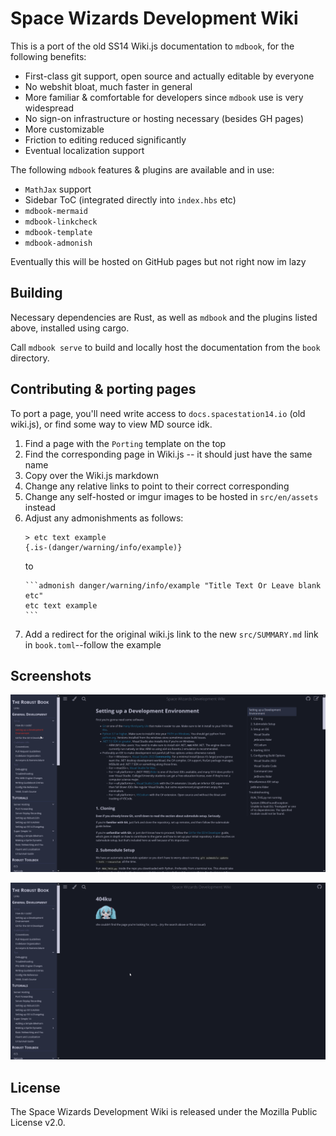 # Space Wizards Development Wiki

This is a port of the old SS14 Wiki.js documentation to `mdbook`, for the following benefits:
- First-class git support, open source and actually editable by everyone
- No webshit bloat, much faster in general
- More familiar & comfortable for developers since `mdbook` use is very widespread
- No sign-on infrastructure or hosting necessary (besides GH pages)
- More customizable
- Friction to editing reduced significantly
- Eventual localization support

The following `mdbook` features & plugins are available and in use:
- `MathJax` support 
- Sidebar ToC (integrated directly into `index.hbs` etc)
- `mdbook-mermaid`
- `mdbook-linkcheck`
- `mdbook-template`
- `mdbook-admonish`

Eventually this will be hosted on GitHub pages but not right now im lazy

## Building

Necessary dependencies are Rust, as well as `mdbook` and the plugins listed above, installed using cargo.

Call `mdbook serve` to build and locally host the documentation from the `book` directory.

## Contributing & porting pages

To port a page, you'll need write access to `docs.spacestation14.io` (old wiki.js), or find some way to view MD source idk.

1. Find a page with the `Porting` template on the top
2. Find the corresponding page in Wiki.js -- it should just have the same name 
3. Copy over the Wiki.js markdown
4. Change any relative links to point to their correct corresponding
5. Change any self-hosted or imgur images to be hosted in `src/en/assets` instead
6. Adjust any admonishments as follows:
    ``````
    > etc text example
    {.is-(danger/warning/info/example)}
    ``````
    to
    ``````
    ```admonish danger/warning/info/example "Title Text Or Leave blank etc"
    etc text example
    ```
    ``````
7. Add a redirect for the original wiki.js link to the new `src/SUMMARY.md` link in `book.toml`--follow the example

## Screenshots

![](src/en/assets/images/readme-example-1.png)

![](src/en/assets/images/readme-example-2.png)

## License

The Space Wizards Development Wiki is released under the Mozilla Public License v2.0.